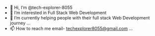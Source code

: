 - 👋 Hi, I’m @tech-explorer-8055
- 👀 I’m interested in Full Stack Web Development
- 🌱 I’m currently helping people with their full stack Web Development journey ...
- 📫 How to reach me email- techexplorer8055@gmail.com ...

<!---
tech-explorer-8055/tech-explorer-8055 is a ✨ special ✨ repository because its `README.md` (this file) appears on your GitHub profile.
You can click the Preview link to take a look at your changes.
--->
